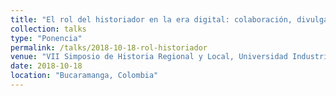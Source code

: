 ```yaml
---
title: "El rol del historiador en la era digital: colaboración, divulgación y nuevas metodologías"
collection: talks
type: "Ponencia"
permalink: /talks/2018-10-18-rol-historiador
venue: "VII Simposio de Historia Regional y Local, Universidad Industrial de Santander"
date: 2018-10-18
location: "Bucaramanga, Colombia"
---
```



